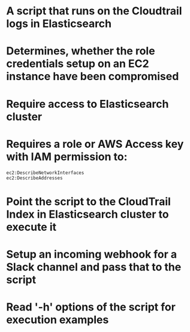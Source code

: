 # A script that runs on the Cloudtrail logs in Elasticsearch
# Determines, whether the role credentials setup on an EC2 instance have been compromised
# Require access to Elasticsearch cluster
# Requires a role or AWS Access key with IAM permission to: 
	ec2:DescribeNetworkInterfaces
	ec2:DescribeAddresses
# Point the script to the CloudTrail Index in Elasticsearch cluster to execute it
# Setup an incoming webhook for a Slack channel and pass that to the script
# Read '-h' options of the script for execution examples